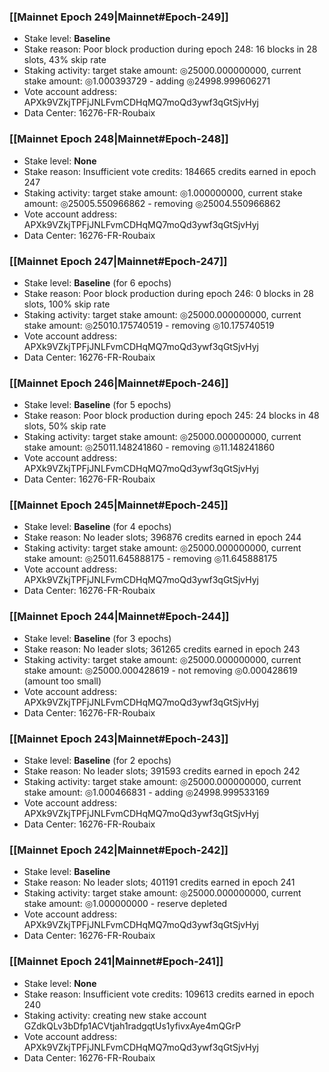 ### [[Mainnet Epoch 249|Mainnet#Epoch-249]]
* Stake level: **Baseline**
* Stake reason: Poor block production during epoch 248: 16 blocks in 28 slots, 43% skip rate
* Staking activity: target stake amount: ◎25000.000000000, current stake amount: ◎1.000393729 - adding ◎24998.999606271
* Vote account address: APXk9VZkjTPFjJNLFvmCDHqMQ7moQd3ywf3qGtSjvHyj
* Data Center: 16276-FR-Roubaix
### [[Mainnet Epoch 248|Mainnet#Epoch-248]]
* Stake level: **None**
* Stake reason: Insufficient vote credits: 184665 credits earned in epoch 247
* Staking activity: target stake amount: ◎1.000000000, current stake amount: ◎25005.550966862 - removing ◎25004.550966862
* Vote account address: APXk9VZkjTPFjJNLFvmCDHqMQ7moQd3ywf3qGtSjvHyj
* Data Center: 16276-FR-Roubaix
### [[Mainnet Epoch 247|Mainnet#Epoch-247]]
* Stake level: **Baseline** (for 6 epochs)
* Stake reason: Poor block production during epoch 246: 0 blocks in 28 slots, 100% skip rate
* Staking activity: target stake amount: ◎25000.000000000, current stake amount: ◎25010.175740519 - removing ◎10.175740519
* Vote account address: APXk9VZkjTPFjJNLFvmCDHqMQ7moQd3ywf3qGtSjvHyj
* Data Center: 16276-FR-Roubaix
### [[Mainnet Epoch 246|Mainnet#Epoch-246]]
* Stake level: **Baseline** (for 5 epochs)
* Stake reason: Poor block production during epoch 245: 24 blocks in 48 slots, 50% skip rate
* Staking activity: target stake amount: ◎25000.000000000, current stake amount: ◎25011.148241860 - removing ◎11.148241860
* Vote account address: APXk9VZkjTPFjJNLFvmCDHqMQ7moQd3ywf3qGtSjvHyj
* Data Center: 16276-FR-Roubaix
### [[Mainnet Epoch 245|Mainnet#Epoch-245]]
* Stake level: **Baseline** (for 4 epochs)
* Stake reason: No leader slots; 396876 credits earned in epoch 244
* Staking activity: target stake amount: ◎25000.000000000, current stake amount: ◎25011.645888175 - removing ◎11.645888175
* Vote account address: APXk9VZkjTPFjJNLFvmCDHqMQ7moQd3ywf3qGtSjvHyj
* Data Center: 16276-FR-Roubaix
### [[Mainnet Epoch 244|Mainnet#Epoch-244]]
* Stake level: **Baseline** (for 3 epochs)
* Stake reason: No leader slots; 361265 credits earned in epoch 243
* Staking activity: target stake amount: ◎25000.000000000, current stake amount: ◎25000.000428619 - not removing ◎0.000428619 (amount too small)
* Vote account address: APXk9VZkjTPFjJNLFvmCDHqMQ7moQd3ywf3qGtSjvHyj
* Data Center: 16276-FR-Roubaix
### [[Mainnet Epoch 243|Mainnet#Epoch-243]]
* Stake level: **Baseline** (for 2 epochs)
* Stake reason: No leader slots; 391593 credits earned in epoch 242
* Staking activity: target stake amount: ◎25000.000000000, current stake amount: ◎1.000466831 - adding ◎24998.999533169
* Vote account address: APXk9VZkjTPFjJNLFvmCDHqMQ7moQd3ywf3qGtSjvHyj
* Data Center: 16276-FR-Roubaix
### [[Mainnet Epoch 242|Mainnet#Epoch-242]]
* Stake level: **Baseline**
* Stake reason: No leader slots; 401191 credits earned in epoch 241
* Staking activity: target stake amount: ◎25000.000000000, current stake amount: ◎1.000000000 - reserve depleted
* Vote account address: APXk9VZkjTPFjJNLFvmCDHqMQ7moQd3ywf3qGtSjvHyj
* Data Center: 16276-FR-Roubaix
### [[Mainnet Epoch 241|Mainnet#Epoch-241]]
* Stake level: **None**
* Stake reason: Insufficient vote credits: 109613 credits earned in epoch 240
* Staking activity: creating new stake account GZdkQLv3bDfp1ACVtjah1radgqtUs1yfivxAye4mQGrP
* Vote account address: APXk9VZkjTPFjJNLFvmCDHqMQ7moQd3ywf3qGtSjvHyj
* Data Center: 16276-FR-Roubaix